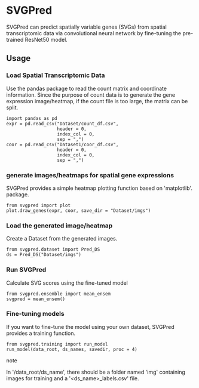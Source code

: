 # SVGPred
SVGPred can predict spatially variable genes (SVGs) from spatial transcriptomic data via convolutional neural network by fine-tuning the pre-trained ResNet50 model.
## Usage
### Load Spatial Transcriptomic Data
Use the pandas package to read the count matrix and coordinate information. Since the purpose of count data is to generate the gene expression image/heatmap, if the count file is too large, the matrix can be split.
```
import pandas as pd
expr = pd.read_csv("Dataset/count_df.csv",
                   header = 0,
                   index_col = 0,
                   sep = ",")
coor = pd.read_csv("Dataset1/coor_df.csv",
                   header = 0,
                   index_col = 0,
                   sep = ",")
```

### generate images/heatmaps for spatial gene expressions
SVGPred provides a simple heatmap plotting function based on 'matplotlib'. package.
```
from svgpred import plot
plot.draw_genes(expr, coor, save_dir = "Dataset/imgs")
```

### Load the generated image/heatmap
Create a Dataset from the generated images.
```
from svgpred.dataset import Pred_DS
ds = Pred_DS("Dataset/imgs")
```

### Run SVGPred
Calculate SVG scores using the fine-tuned model 
```
from svgpred.ensemble import mean_ensem
svgpred = mean_ensem()
```

### Fine-tuning models
If you want to fine-tune the model using your own dataset, SVGPred provides a training function.
```
from svgpred.training import run_model
run_model(data_root, ds_names, savedir, proc = 4)
```
note

In '/data_root/ds_name', there should be a folder named 'img'
containing images for training and a '<ds_name>_labels.csv' file.


